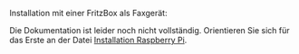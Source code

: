 Installation mit einer FritzBox als Faxgerät: 

Die Dokumentation ist leider noch nicht vollständig. Orientieren Sie sich für das Erste an der Datei [Installation Raspberry Pi](infos/Installation_auf_Raspberry_Pi.md).
